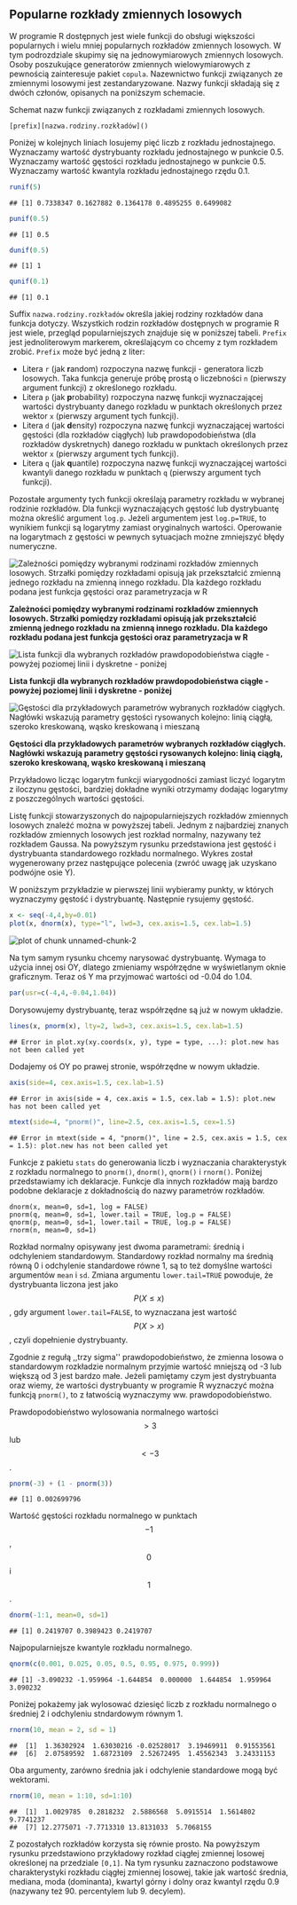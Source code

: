 ## Popularne rozkłady zmiennych losowych

W programie R dostępnych jest wiele funkcji do obsługi większości popularnych i wielu mniej popularnych rozkładów zmiennych losowych. W tym podrozdziale skupimy się na jednowymiarowych zmiennych losowych. Osoby poszukujące generatorów zmiennych wielowymiarowych z pewnością zainteresuje pakiet `copula`.
Nazewnictwo funkcji związanych ze zmiennymi losowymi jest zestandaryzowane. Nazwy funkcji składają się z dwóch członów, opisanych na poniższym schemacie.

Schemat nazw funkcji związanych z rozkładami zmiennych losowych.

```
[prefix][nazwa.rodziny.rozkładów]()
```

Poniżej w kolejnych liniach losujemy pięć liczb z rozkładu jednostajnego. Wyznaczamy wartość dystrybuanty rozkładu jednostajnego w punkcie 0.5. Wyznaczamy wartość gęstości rozkładu jednostajnego w punkcie 0.5. Wyznaczamy wartość kwantyla rozkładu jednostajnego rzędu 0.1.


```r
runif(5)        
```

```
## [1] 0.7338347 0.1627882 0.1364178 0.4895255 0.6499082
```

```r
punif(0.5)        
```

```
## [1] 0.5
```

```r
dunif(0.5)         
```

```
## [1] 1
```

```r
qunif(0.1)
```

```
## [1] 0.1
```

Suffix `nazwa.rodziny.rozkładów` określa jakiej rodziny rozkładów dana funkcja dotyczy. Wszystkich rodzin rozkładów dostępnych w programie R jest wiele, przegląd popularniejszych znajduje się w poniższej tabeli. `Prefix` jest jednoliterowym markerem, określającym co chcemy z tym rozkładem zrobić. `Prefix` może być jedną z liter:

* Litera `r` (jak **r**andom) rozpoczyna nazwę funkcji - generatora liczb losowych. Taka funkcja generuje próbę prostą o liczebności `n` (pierwszy argument funkcji) z określonego rozkładu. 
* Litera `p` (jak **p**robability) rozpoczyna nazwę funkcji wyznaczającej wartości dystrybuanty danego rozkładu w punktach określonych przez wektor `x` (pierwszy argument tych funkcji).
* Litera `d` (jak **d**ensity) rozpoczyna nazwę funkcji wyznaczającej wartości gęstości (dla rozkładów ciągłych) lub prawdopodobieństwa (dla rozkładów dyskretnych) danego rozkładu w punktach określonych przez wektor `x` (pierwszy argument tych funkcji).
* Litera `q` (jak **q**uantile) rozpoczyna nazwę funkcji wyznaczającej wartości kwantyli danego rozkładu w punktach `q` (pierwszy argument tych funkcji). 


Pozostałe argumenty tych funkcji określają parametry rozkładu w wybranej rodzinie rozkładów. Dla funkcji wyznaczających gęstość lub dystrybuantę można określić argument  `log.p`. Jeżeli argumentem jest `log.p=TRUE`, to wynikiem funkcji są logarytmy zamiast oryginalnych wartości. Operowanie na logarytmach z gęstości w pewnych sytuacjach możne zmniejszyć błędy numeryczne. 


![Zależności pomiędzy wybranymi rodzinami rozkładów zmiennych losowych. Strzałki pomiędzy rozkładami opisują jak przekształcić zmienną jednego rozkładu na zmienną innego rozkładu. Dla każdego rozkładu podana jest funkcja gęstości oraz parametryzacja w R](rysunki/generatory1.png)

**Zależności pomiędzy wybranymi rodzinami rozkładów zmiennych losowych. Strzałki pomiędzy rozkładami opisują jak przekształcić zmienną jednego rozkładu na zmienną innego rozkładu. Dla każdego rozkładu podana jest funkcja gęstości oraz parametryzacja w R**

![Lista funkcji dla wybranych rozkładów prawdopodobieństwa ciągłe - powyżej poziomej linii i dyskretne - poniżej](rysunki/generatory2.png)

**Lista funkcji dla wybranych rozkładów prawdopodobieństwa ciągłe - powyżej poziomej linii i dyskretne - poniżej**

![Gęstości dla przykładowych parametrów wybranych rozkładów ciągłych. Nagłówki wskazują parametry gęstości rysowanych kolejno: linią ciągłą, szeroko kreskowaną, wąsko kreskowaną i mieszaną](rysunki/generatory3.png)

**Gęstości dla przykładowych parametrów wybranych rozkładów ciągłych. Nagłówki wskazują parametry gęstości rysowanych kolejno: linią ciągłą, szeroko kreskowaną, wąsko kreskowaną i mieszaną**


Przykładowo licząc logarytm funkcji wiarygodności zamiast liczyć logarytm z iloczynu gęstości, bardziej dokładne wyniki otrzymamy dodając logarytmy z poszczególnych wartości gęstości. 

Listę funkcji stowarzyszonych do najpopularniejszych rozkładów zmiennych losowych znaleźć można w powyższej tabeli.
Jednym z najbardziej znanych rozkładów zmiennych losowych jest rozkład normalny, nazywany też rozkładem Gaussa. Na powyższym rysunku  przedstawiona jest gęstość i dystrybuanta standardowego rozkładu normalnego. Wykres został wygenerowany przez następujące polecenia (zwróć uwagę jak uzyskano podwójne osie Y).

W poniższym przykładzie w pierwszej linii wybieramy punkty, w których wyznaczymy gęstość i dystrybuantę. Następnie rysujemy gęstość. 


```r
x <- seq(-4,4,by=0.01)
plot(x, dnorm(x), type="l", lwd=3, cex.axis=1.5, cex.lab=1.5) 
```

![plot of chunk unnamed-chunk-2](figure/unnamed-chunk-2-1.png)

Na tym samym rysunku chcemy narysować dystrybuantę. Wymaga to użycia innej osi OY, dlatego zmieniamy współrzędne w wyświetlanym oknie graficznym. Teraz oś Y ma przyjmować wartości od -0.04 do 1.04. 


```r
par(usr=c(-4,4,-0.04,1.04))
```

Dorysowujemy dystrybuantę, teraz współrzędne są już w nowym układzie. 


```r
lines(x, pnorm(x), lty=2, lwd=3, cex.axis=1.5, cex.lab=1.5)   
```

```
## Error in plot.xy(xy.coords(x, y), type = type, ...): plot.new has not been called yet
```

Dodajemy oś OY po prawej stronie, współrzędne w nowym układzie.


```r
axis(side=4, cex.axis=1.5, cex.lab=1.5)                    
```

```
## Error in axis(side = 4, cex.axis = 1.5, cex.lab = 1.5): plot.new has not been called yet
```

```r
mtext(side=4, "pnorm()", line=2.5, cex.axis=1.5, cex=1.5)
```

```
## Error in mtext(side = 4, "pnorm()", line = 2.5, cex.axis = 1.5, cex = 1.5): plot.new has not been called yet
```


Funkcje z pakietu `stats` do generowania liczb i wyznaczania charakterystyk z rozkładu normalnego to `pnorm()`, `dnorm()`, `qnorm()` i `rnorm()`. Poniżej przedstawiamy ich deklaracje. Funkcje dla innych rozkładów mają bardzo podobne deklaracje z dokładnością do nazwy parametrów rozkładów.

```
dnorm(x, mean=0, sd=1, log = FALSE)
pnorm(q, mean=0, sd=1, lower.tail = TRUE, log.p = FALSE)
qnorm(p, mean=0, sd=1, lower.tail = TRUE, log.p = FALSE)
rnorm(n, mean=0, sd=1)
```


Rozkład normalny opisywany jest dwoma parametrami: średnią i odchyleniem standardowym. Standardowy rozkład normalny ma średnią równą 0 i odchylenie standardowe równe 1, są to też domyślne wartości argumentów `mean` i `sd`. Zmiana argumentu `lower.tail=TRUE` powoduje, że dystrybuanta liczona jest jako $$P(X \leq x)$$, gdy argument `lower.tail=FALSE`, to wyznaczana jest wartość $$P(X > x)$$, czyli dopełnienie dystrybuanty. 

Zgodnie z regułą ,,trzy sigma'' prawdopodobieństwo, że zmienna losowa o standardowym rozkładzie normalnym przyjmie wartość mniejszą od -3 lub większą od 3 jest bardzo małe. Jeżeli pamiętamy czym jest dystrybuanta oraz wiemy, że wartości dystrybuanty w programie R wyznaczyć można funkcją `pnorm()`, to z łatwością wyznaczymy ww. prawdopodobieństwo.

Prawdopodobieństwo wylosowania normalnego wartości $$> 3$$ lub $$< -3$$.


```r
pnorm(-3) + (1 - pnorm(3))  
```

```
## [1] 0.002699796
```

Wartość gęstości rozkładu normalnego w punktach $$-1$$, $$0$$ i $$1$$.


```r
dnorm(-1:1, mean=0, sd=1)
```

```
## [1] 0.2419707 0.3989423 0.2419707
```


Najpopularniejsze kwantyle rozkładu normalnego.


```r
qnorm(c(0.001, 0.025, 0.05, 0.5, 0.95, 0.975, 0.999))
```

```
## [1] -3.090232 -1.959964 -1.644854  0.000000  1.644854  1.959964  3.090232
```

Poniżej pokażemy jak wylosować dziesięć liczb z rozkładu normalnego o średniej 2 i odchyleniu stndardowym równym 1.


```r
rnorm(10, mean = 2, sd = 1)
```

```
##  [1]  1.36302924  1.63030216 -0.02528017  3.19469911  0.91553561
##  [6]  2.07589592  1.68723109  2.52672495  1.45562343  3.24331153
```

Oba argumenty, zarówno średnia jak i odchylenie standardowe mogą być wektorami.


```r
rnorm(10, mean = 1:10, sd=1:10)
```

```
##  [1]  1.0029785  0.2818232  2.5886568  5.0915514  1.5614802  9.7741237
##  [7] 12.2775071 -7.7713310 13.8131033  5.7068155
```

Z pozostałych rozkładów korzysta się równie prosto.
Na powyższym rysunku przedstawiono przykładowy rozkład ciągłej zmiennej losowej określonej na przedziale `[0,1]`. Na tym rysunku zaznaczono podstawowe charakterystyki rozkładu ciągłej zmiennej losowej, takie jak wartość średnia, mediana, moda (dominanta), kwartyl górny i dolny oraz kwantyl rzędu 0.9 (nazywany też 90. percentylem lub 9. decylem).



